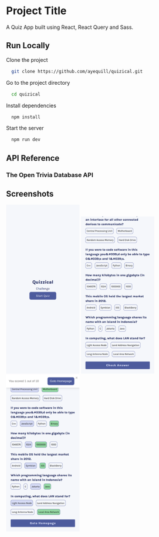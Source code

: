 
# Project Title

A Quiz App built using React, React Query and Sass.


## Run Locally

Clone the project

```bash
  git clone https://github.com/ayequill/quizical.git
```

Go to the project directory

```bash
  cd quizical
```

Install dependencies

```bash
  npm install
```

Start the server

```bash
  npm run dev
```


## API Reference

### The Open Trivia Database API
## Screenshots


<img width="200px" src= "./src/assets/screenshots/img_home.webp"> <img width="200px" src= "./src/assets/screenshots/quiz.webp">
<img width="200px" src= "./src/assets/screenshots/game_over.webp">

